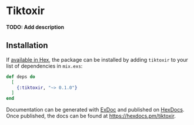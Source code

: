 # Tiktoxir

**TODO: Add description**

## Installation

If [available in Hex](https://hex.pm/docs/publish), the package can be installed
by adding `tiktoxir` to your list of dependencies in `mix.exs`:

```elixir
def deps do
  [
    {:tiktoxir, "~> 0.1.0"}
  ]
end
```

Documentation can be generated with [ExDoc](https://github.com/elixir-lang/ex_doc)
and published on [HexDocs](https://hexdocs.pm). Once published, the docs can
be found at <https://hexdocs.pm/tiktoxir>.

